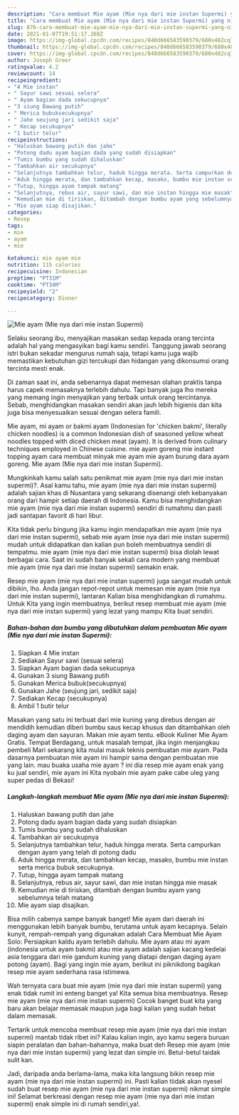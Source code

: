 ```yaml
---
description: "Cara membuat Mie ayam (Mie nya dari mie instan Supermi) yang nikmat dan Mudah Dibuat"
title: "Cara membuat Mie ayam (Mie nya dari mie instan Supermi) yang nikmat dan Mudah Dibuat"
slug: 876-cara-membuat-mie-ayam-mie-nya-dari-mie-instan-supermi-yang-nikmat-dan-mudah-dibuat
date: 2021-01-07T19:51:17.260Z
image: https://img-global.cpcdn.com/recipes/840d666583590379/680x482cq70/mie-ayam-mie-nya-dari-mie-instan-supermi-foto-resep-utama.jpg
thumbnail: https://img-global.cpcdn.com/recipes/840d666583590379/680x482cq70/mie-ayam-mie-nya-dari-mie-instan-supermi-foto-resep-utama.jpg
cover: https://img-global.cpcdn.com/recipes/840d666583590379/680x482cq70/mie-ayam-mie-nya-dari-mie-instan-supermi-foto-resep-utama.jpg
author: Joseph Greer
ratingvalue: 4.2
reviewcount: 14
recipeingredient:
- "4 Mie instan"
- " Sayur sawi sesuai selera"
- " Ayam bagian dada sekucupnya"
- "3 siung Bawang putih"
- " Merica bubuksecukupnya"
- " Jahe seujung jari sedikit saja"
- " Kecap secukupnya"
- "1 butir telur"
recipeinstructions:
- "Haluskan bawang putih dan jahe"
- "Potong dadu ayam bagian dada yang sudah disiapkan"
- "Tumis bumbu yang sudah dihaluskan"
- "Tambahkan air secukupnya"
- "Selanjutnya tambahkan telur, haduk hingga merata. Serta campurkan dengan ayam yang telah di potong dadu"
- "Aduk hingga merata, dan tambahkan kecap, masako, bumbu mie instan serta merica bubuk secukupnya."
- "Tutup, hingga ayam tampak matang"
- "Selanjutnya, rebus air, sayur sawi, dan mie instan hingga mie masak"
- "Kemudian mie di tiriskan, ditambah dengan bumbu ayam yang sebelumnya telah matang"
- "Mie ayam siap disajikan."
categories:
- Resep
tags:
- mie
- ayam
- mie

katakunci: mie ayam mie 
nutrition: 115 calories
recipecuisine: Indonesian
preptime: "PT31M"
cooktime: "PT34M"
recipeyield: "2"
recipecategory: Dinner

---
```



![Mie ayam (Mie nya dari mie instan Supermi)](https://img-global.cpcdn.com/recipes/840d666583590379/680x482cq70/mie-ayam-mie-nya-dari-mie-instan-supermi-foto-resep-utama.jpg)

Selaku seorang ibu, menyajikan masakan sedap kepada orang tercinta adalah hal yang mengasyikan bagi kamu sendiri. Tanggung jawab seorang istri bukan sekadar mengurus rumah saja, tetapi kamu juga wajib memastikan kebutuhan gizi tercukupi dan hidangan yang dikonsumsi orang tercinta mesti enak.

Di zaman  saat ini, anda sebenarnya dapat memesan olahan praktis tanpa harus capek memasaknya terlebih dahulu. Tapi banyak juga lho mereka yang memang ingin menyajikan yang terbaik untuk orang tercintanya. Sebab, menghidangkan masakan sendiri akan jauh lebih higienis dan kita juga bisa menyesuaikan sesuai dengan selera famili. 

Mie ayam, mi ayam or bakmi ayam (Indonesian for &#39;chicken bakmi&#39;, literally chicken noodles) is a common Indonesian dish of seasoned yellow wheat noodles topped with diced chicken meat (ayam). It is derived from culinary techniques employed in Chinese cuisine. mie ayam goreng mie instant topping ayam cara membuat minyak mie ayam mie ayam burung dara ayam goreng. Mie ayam (Mie nya dari mie instan Supermi).

Mungkinkah kamu salah satu penikmat mie ayam (mie nya dari mie instan supermi)?. Asal kamu tahu, mie ayam (mie nya dari mie instan supermi) adalah sajian khas di Nusantara yang sekarang disenangi oleh kebanyakan orang dari hampir setiap daerah di Indonesia. Kamu bisa menghidangkan mie ayam (mie nya dari mie instan supermi) sendiri di rumahmu dan pasti jadi santapan favorit di hari libur.

Kita tidak perlu bingung jika kamu ingin mendapatkan mie ayam (mie nya dari mie instan supermi), sebab mie ayam (mie nya dari mie instan supermi) mudah untuk didapatkan dan kalian pun boleh membuatnya sendiri di tempatmu. mie ayam (mie nya dari mie instan supermi) bisa diolah lewat berbagai cara. Saat ini sudah banyak sekali cara modern yang membuat mie ayam (mie nya dari mie instan supermi) semakin enak.

Resep mie ayam (mie nya dari mie instan supermi) juga sangat mudah untuk dibikin, lho. Anda jangan repot-repot untuk memesan mie ayam (mie nya dari mie instan supermi), lantaran Kalian bisa menghidangkan di rumahmu. Untuk Kita yang ingin membuatnya, berikut resep membuat mie ayam (mie nya dari mie instan supermi) yang lezat yang mampu Kita buat sendiri.

<!--inarticleads1-->

##### Bahan-bahan dan bumbu yang dibutuhkan dalam pembuatan Mie ayam (Mie nya dari mie instan Supermi):

1. Siapkan 4 Mie instan
1. Sediakan  Sayur sawi (sesuai selera)
1. Siapkan  Ayam bagian dada sekucupnya
1. Gunakan 3 siung Bawang putih
1. Gunakan  Merica bubuk(secukupnya)
1. Gunakan  Jahe (seujung jari, sedikit saja)
1. Sediakan  Kecap (secukupnya)
1. Ambil 1 butir telur


Masakan yang satu ini terbuat dari mie kuning yang direbus dengan air mendidih kemudian diberi bumbu saus kecap khusus dan ditambahkan oleh daging ayam dan sayuran. Makan mie ayam tentu. eBook Kuliner Mie Ayam Gratis. Tempat Berdagang, untuk masalah tempat, jika ingin menjangkau pembeli Mari sekarang kita mulai masuk teknis pembuatan mie ayam. Pada dasarnya pembuatan mie ayam ini hampir sama dengan pembuatan mie yang lain. mau buaka usaha mie ayam ? ini dia resep mie ayam enak yang ku jual sendiri, mie ayam ini Kita nyobain mie ayam pake cabe uleg yang super pedas di Bekasi! 

<!--inarticleads2-->

##### Langkah-langkah membuat Mie ayam (Mie nya dari mie instan Supermi):

1. Haluskan bawang putih dan jahe
1. Potong dadu ayam bagian dada yang sudah disiapkan
1. Tumis bumbu yang sudah dihaluskan
1. Tambahkan air secukupnya
1. Selanjutnya tambahkan telur, haduk hingga merata. Serta campurkan dengan ayam yang telah di potong dadu
1. Aduk hingga merata, dan tambahkan kecap, masako, bumbu mie instan serta merica bubuk secukupnya.
1. Tutup, hingga ayam tampak matang
1. Selanjutnya, rebus air, sayur sawi, dan mie instan hingga mie masak
1. Kemudian mie di tiriskan, ditambah dengan bumbu ayam yang sebelumnya telah matang
1. Mie ayam siap disajikan.


Bisa milih cabenya sampe banyak banget! Mie ayam dari daerah ini menggunakan lebih banyak bumbu, terutama untuk ayam kecapnya. Selain kunyit, rempah-rempah yang digunakan adalah Cara Membuat Mie Ayam Solo: Persiapkan kaldu ayam terlebih dahulu. Mie ayam atau mi ayam (indonesia untuk ayam bakmi) atau mie ayam adalah sajian kacang kedelai asia tenggara dari mie gandum kuning yang diatapi dengan daging ayam potong (ayam). Bagi yang ingin mie ayam, berikut ini piknikdong bagikan resep mie ayam sederhana rasa istimewa. 

Wah ternyata cara buat mie ayam (mie nya dari mie instan supermi) yang enak tidak rumit ini enteng banget ya! Kita semua bisa membuatnya. Resep mie ayam (mie nya dari mie instan supermi) Cocok banget buat kita yang baru akan belajar memasak maupun juga bagi kalian yang sudah hebat dalam memasak.

Tertarik untuk mencoba membuat resep mie ayam (mie nya dari mie instan supermi) mantab tidak ribet ini? Kalau kalian ingin, ayo kamu segera buruan siapin peralatan dan bahan-bahannya, maka buat deh Resep mie ayam (mie nya dari mie instan supermi) yang lezat dan simple ini. Betul-betul taidak sulit kan. 

Jadi, daripada anda berlama-lama, maka kita langsung bikin resep mie ayam (mie nya dari mie instan supermi) ini. Pasti kalian tiidak akan nyesel sudah buat resep mie ayam (mie nya dari mie instan supermi) nikmat simple ini! Selamat berkreasi dengan resep mie ayam (mie nya dari mie instan supermi) enak simple ini di rumah sendiri,ya!.

